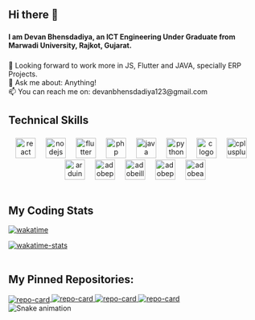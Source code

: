 <h2 align="left">Hi there 👋</h2>

###

<h4 align="left">I am Devan Bhensdadiya, an ICT Engineering Under Graduate from Marwadi University, Rajkot, Gujarat.</h4>

###

<p align="left">👯 Looking forward to work more in JS, Flutter and JAVA, specially ERP Projects.<br>💬 Ask me about: Anything!<br>📫 You can reach me on: devanbhensdadiya123@gmail.com</p>

###

<h2 align="left">Technical Skills</h2>

###

<div align="center">
  <img src="https://cdn.jsdelivr.net/gh/devicons/devicon/icons/react/react-original.svg" height="40" alt="react logo"  />
  <img width="12" />
  <img src="https://cdn.jsdelivr.net/gh/devicons/devicon/icons/nodejs/nodejs-original.svg" height="40" alt="nodejs logo"  />
  <img width="12" />
  <img src="https://cdn.jsdelivr.net/gh/devicons/devicon/icons/flutter/flutter-original.svg" height="40" alt="flutter logo"  />
  <img width="12" />
  <img src="https://cdn.jsdelivr.net/gh/devicons/devicon/icons/php/php-original.svg" height="40" alt="php logo"  />
  <img width="12" />
  <img src="https://cdn.jsdelivr.net/gh/devicons/devicon/icons/java/java-original.svg" height="40" alt="java logo"  />
  <img width="12" />
  <img src="https://cdn.jsdelivr.net/gh/devicons/devicon/icons/python/python-original.svg" height="40" alt="python logo"  />
  <img width="12" />
  <img src="https://cdn.jsdelivr.net/gh/devicons/devicon/icons/c/c-original.svg" height="40" alt="c logo"  />
  <img width="12" />
  <img src="https://cdn.jsdelivr.net/gh/devicons/devicon/icons/cplusplus/cplusplus-original.svg" height="40" alt="cplusplus logo"  />
  <img width="12" />
  <img src="https://cdn.jsdelivr.net/gh/devicons/devicon/icons/arduino/arduino-original.svg" height="40" alt="arduino logo"  />
  <img width="12" />
  <img src="https://skillicons.dev/icons?i=ps" height="40" alt="adobephotoshop logo"  />
  <img width="12" />
  <img src="https://skillicons.dev/icons?i=ai" height="40" alt="adobeillustrator logo"  />
  <img width="12" />
  <img src="https://skillicons.dev/icons?i=pr" height="40" alt="adobepremierepro logo"  />
  <img width="12" />
  <img src="https://skillicons.dev/icons?i=ae" height="40" alt="adobeaftereffects logo"  />
</div>

<br/>


## My Coding Stats

[![wakatime](https://wakatime.com/badge/user/018e83ee-130d-4ec9-a213-464de0bd2f06.svg)](https://wakatime.com/@018e83ee-130d-4ec9-a213-464de0bd2f06)

<div>
    <a href="">
    <img align="top" alt="wakatime-stats" src="https://github-readme-stats.vercel.app/api/wakatime?username=devanpatel28&theme=dark"/>
    </a>
</div>
</br>
      
## My Pinned Repositories: 

<div>
    <a href="https://github.com/devanpatel28/loreto-react">
    <img align="center" alt="repo-card" src="https://github-readme-stats-josh.vercel.app/api/pin/?username=devanpatel28&repo=loreto-react&theme=dark" />
    </a>
    <a href="https://github.com/devanpatel28/devhit-mobile">
    <img align="top" alt="repo-card" src="https://github-readme-stats-josh.vercel.app/api/pin/?username=devanpatel28&repo=devhit-mobile&theme=dark" />
    </a>
    <a href="https://github.com/devanpatel28/ict-portal">
    <img align="bottom" alt="repo-card" src="https://github-readme-stats-josh.vercel.app/api/pin/?username=devanpatel28&repo=ict-portal&theme=dark" />
    </a>
    <a href="https://github.com/devanpatel28/ColoroGraph">
    <img align="bottom" alt="repo-card" src="https://github-readme-stats-josh.vercel.app/api/pin/?username=devanpatel28&repo=ColoroGraph&theme=dark" />
    </a>
</div>

<img src="https://raw.githubusercontent.com/devanpatel28/devanpatel28/output/snake.svg" alt="Snake animation" />
